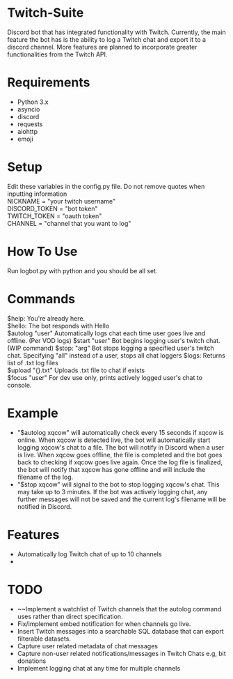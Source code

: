 # Twitch-Suite
Discord bot that has integrated functionality with Twitch.  Currently, the main feature the bot has is the ability to log a Twitch chat and export it to a discord channel.  More features are planned to incorporate greater functionalities from the Twitch API.  
# Requirements
- Python 3.x  
- asyncio
- discord  
- requests 
- aiohttp 
- emoji  
# Setup
Edit these variables in the config.py file.  Do not remove quotes when inputting information  
NICKNAME = "your twitch username"  
DISCORD_TOKEN = "bot token"  
TWITCH_TOKEN = "oauth token"  
CHANNEL = "channel that you want to log"  
# How To Use
Run logbot.py with python and you should be all set.   
# Commands
$help:           You're already here.          
$hello:          The bot responds with Hello  
$autolog "user"  Automatically logs chat each time user goes live and offline. (Per VOD logs)
$start "user"    Bot begins logging user's twitch chat. (WIP command)
$stop: "arg"     Bot stops logging a specified user's twitch chat.  Specifying "all" instead of a user, stops all chat loggers
$logs:           Returns list of .txt log files  
$upload "{}.txt"  Uploads .txt file to chat if exists  
$focus "user"    For dev use only, prints actively logged user's chat to console.

# Example
- "$autolog xqcow" will automatically check every 15 seconds if xqcow is online.  When xqcow is detected live, the bot will automatically start logging xqcow's chat to a file.  The bot will notify in Discord when a user is live.  When xqcow goes offline, the file is completed and the bot goes back to checking if xqcow goes live again.  Once the log file is finalized, the bot will notify that xqcow has gone offline and will include the filename of the log.
- "$stop xqcow" will signal to the bot to stop logging xqcow's chat.  This may take up to 3 minutes.  If the bot was actively logging chat, any further messages will not be saved and the current log's filename will be notified in Discord.  

# Features
- Automatically log Twitch chat of up to 10 channels
- 
# TODO
- ~~Implement a watchlist of Twitch channels that the autolog command uses rather than direct specification.
- Fix/implement embed notification for when channels go live.  
- Insert Twitch messages into a searchable SQL database that can export filterable datasets.  
- Capture user related metadata of chat messages  
- Capture non-user related notifications/messages in Twitch Chats e.g, bit donations  
- Implement logging chat at any time for multiple channels 
